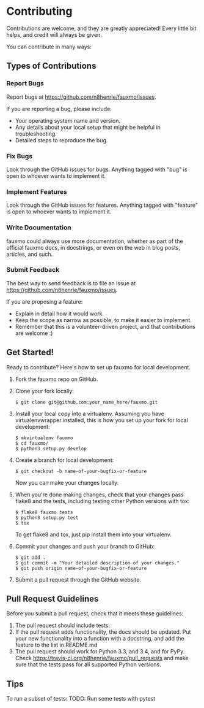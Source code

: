 Contributing
============

Contributions are welcome, and they are greatly appreciated! Every
little bit helps, and credit will always be given.

You can contribute in many ways:

Types of Contributions
----------------------

### Report Bugs

Report bugs at <https://github.com/n8henrie/fauxmo/issues>.

If you are reporting a bug, please include:

-   Your operating system name and version.
-   Any details about your local setup that might be helpful in
    troubleshooting.
-   Detailed steps to reproduce the bug.

### Fix Bugs

Look through the GitHub issues for bugs. Anything tagged with "bug" is
open to whoever wants to implement it.

### Implement Features

Look through the GitHub issues for features. Anything tagged with
"feature" is open to whoever wants to implement it.

### Write Documentation

fauxmo could always use more documentation,
whether as part of the official fauxmo docs,
in docstrings, or even on the web in blog posts, articles, and such.

### Submit Feedback

The best way to send feedback is to file an issue at
<https://github.com/n8henrie/fauxmo/issues>.

If you are proposing a feature:

-   Explain in detail how it would work.
-   Keep the scope as narrow as possible, to make it easier to
    implement.
-   Remember that this is a volunteer-driven project, and that
    contributions are welcome :)

Get Started!
------------

Ready to contribute? Here's how to set up fauxmo
for local development.

1.  Fork the fauxmo repo on GitHub.
2.  Clone your fork locally:

        $ git clone git@github.com:your_name_here/fauxmo.git

3.  Install your local copy into a virtualenv. Assuming you have
    virtualenvwrapper installed, this is how you set up your fork for
    local development:

        $ mkvirtualenv fauxmo
        $ cd fauxmo/
        $ python3 setup.py develop

4.  Create a branch for local development:

        $ git checkout -b name-of-your-bugfix-or-feature

    Now you can make your changes locally.

5.  When you're done making changes, check that your changes pass flake8
    and the tests, including testing other Python versions with tox:

        $ flake8 fauxmo tests
        $ python3 setup.py test
        $ tox

    To get flake8 and tox, just pip install them into your virtualenv.

6.  Commit your changes and push your branch to GitHub:

        $ git add .
        $ git commit -m "Your detailed description of your changes."
        $ git push origin name-of-your-bugfix-or-feature

7.  Submit a pull request through the GitHub website.

Pull Request Guidelines
-----------------------

Before you submit a pull request, check that it meets these guidelines:

1.  The pull request should include tests.
2.  If the pull request adds functionality, the docs should be updated.
    Put your new functionality into a function with a docstring, and add
    the feature to the list in README.md
3.  The pull request should work for Python 3.3, and 3.4, and
    for PyPy. Check
    <https://travis-ci.org/n8henrie/fauxmo/pull_requests>
    and make sure that the tests pass for all supported Python versions.

Tips
----

To run a subset of tests:
    TODO: Run some tests with pytest
